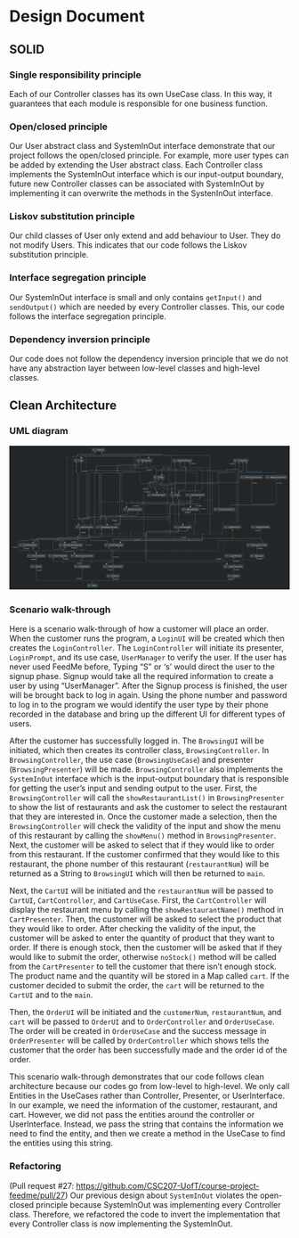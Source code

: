 # Design Document

## SOLID

### Single responsibility principle
Each of our Controller classes has its own UseCase class. In this way, it guarantees that each module is responsible 
for one business function.

### Open/closed principle
Our User abstract class and SystemInOut interface demonstrate that our project follows the open/closed principle. 
For example, more user types can be added by extending the User abstract class. Each Controller class implements the 
SystemInOut interface which is our input-output boundary, future new Controller classes can be associated with 
SystemInOut by implementing it can overwrite the methods in the SystenInOut interface.

### Liskov substitution principle
Our child classes of User only extend and add behaviour to User. They do not modify Users. This indicates that our 
code follows the Liskov substitution principle.

### Interface segregation principle
Our SystemInOut interface is small and only contains `getInput()` and `sendOutput()` which are needed by every 
Controller classes. This, our code follows the interface segregation principle.

### Dependency inversion principle
Our code does not follow the dependency inversion principle that we do not have any abstraction layer between 
low-level classes and high-level classes.

## Clean Architecture

### UML diagram
![](../Figures/FeedMe.png)

### Scenario walk-through
Here is a scenario walk-through of how a customer will place an order. When the customer runs the program, a 
`LoginUI` will be created which then creates the `LoginController`. The `LoginController` will initiate its 
presenter, `LoginPrompt`,  and its use case, `UserManager` to verify the user. If the user has never used FeedMe 
before, Typing “S” or ‘s’ would direct the user to the signup phase. Signup would take all the required information 
to create a user by using “UserManager”. After the Signup process is finished, the user will be brought back to log 
in again. Using the phone number and password to log in to the program we would identify the user type by their 
phone recorded in the database and bring up the different UI for different types of users.

After the customer has successfully logged in. The `BrowsingUI` will be initiated, which then creates its controller 
class, `BrowsingController`. In `BrowsingController`, the use case (`BrowsingUseCase`) and presenter 
(`BrowsingPresenter`) will be made. `BrowsingController` also implements the `SystemInOut` interface which is the 
input-output boundary that is responsible for getting the user’s input and sending output to the user. First, the 
`BrowsingController` will call the `showRestaurantList()` in `BrowsingPresenter` to show the list of restaurants and 
ask the customer to select the restaurant that they are interested in. Once the customer made a selection, then the 
`BrowsingController` will check the validity of the input and show the menu of this restaurant by calling the 
`showMenu()` method in `BrowsingPresenter`. Next, the customer will be asked to select that if they would like to 
order from this restaurant. If the customer confirmed that they would like to this restaurant, the phone number of 
this restaurant (`restaurantNum`) will be returned as a String to `BrowsingUI` which will then be returned to `main`.

Next, the `CartUI` will be initiated and the `restaurantNum` will be passed to `CartUI`, `CartController`, and 
`CartUseCase`. First, the `CartController` will display the restaurant menu by calling the `showRestaurantName()` 
method in `CartPresenter`. Then, the customer will be asked to select the product that they would like to order. 
After checking the validity of the input, the customer will be asked to enter the quantity of product that they want 
to order. If there is enough stock, then the customer will be asked that if they would like to submit the order, 
otherwise `noStock()` method will be called from the `CartPresenter` to tell the customer that there isn’t enough 
stock. The product name and the quantity will be stored in a Map called `cart`. If the customer decided to submit 
the order, the `cart` will be returned to the `CartUI` and to the `main`.

Then, the `OrderUI` will be initiated and the `customerNum`, `restaurantNum`, and `cart` will be passed to `OrderUI` 
and to `OrderController` and `OrderUseCase`. The order will be created in `OrderUseCase` and the success message in 
`OrderPresenter` will be called by `OrderController` which shows tells the customer that the order has been 
successfully made and the order id of the order.

This scenario walk-through demonstrates that our code follows clean architecture because our codes go from low-level 
to high-level. We only call Entities in the UseCases rather than Controller, Presenter, or UserInterface. In our 
example, we need the information of the customer, restaurant, and cart. However, we did not pass the entities around 
the controller or UserInterface. Instead, we pass the string that contains the information we need to find the 
entity, and then we create a method in the UseCase to find the entities using this string.

### Refactoring
(Pull request #27: https://github.com/CSC207-UofT/course-project-feedme/pull/27) Our previous design about 
`SystemInOut` violates the open-closed principle because SystemInOut 
was implementing every Controller class. Therefore, we refactored the code to invert the implementation that every Controller class is now implementing the SystemInOut.



